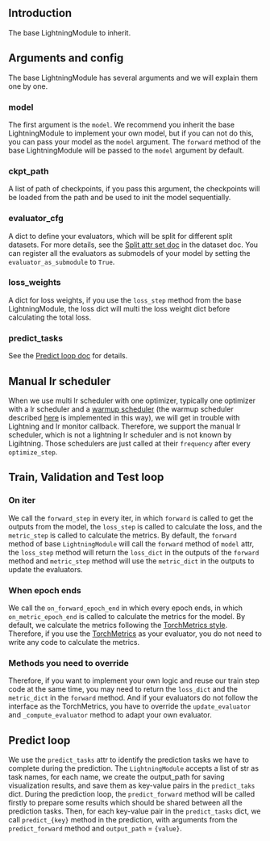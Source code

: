 ## Introduction

The base LightningModule to inherit.

## Arguments and config

The base LightningModule has several arguments and we will explain them one by one.

### model

The first argument is the `model`. We recommend you inherit the base LightningModule to implement your own model, but if you can not do this, you can pass your model as the `model` argument. The `forward` method of the base LightningModule will be passed to the `model` argument by default.

### ckpt_path

A list of path of checkpoints, if you pass this argument, the checkpoints will be loaded from the path and be used to init the model sequentially.
 
### evaluator_cfg

A dict to define your evaluators, which will be split for different split datasets. For more details, see the [Split attr set doc](dataset.md#split-attr-set) in the dataset doc. You can register all the evaluators as submodels of your model by setting the `evaluator_as_submodule` to `True`.

### loss_weights
 
A dict for loss weights, if you use the `loss_step` method from the base LightningModule, the loss dict will multi the loss weight dict before calculating the total loss.

### predict_tasks

See the [Predict loop doc](#predict-loop) for details.

## Manual lr scheduler

When we use multi lr scheduler with one optimizer, typically one optimizer with a lr scheduler and a [warmup scheduler](optimizer_config.md#warmup-lr-scheduler-config) (the warmup scheduler described [here](optimizer_config.md#warmup-lr-scheduler-config) is implemented in this way), we will get in trouble with Lightning and lr monitor callback. Therefore, we support the manual lr scheduler, which is not a lightning lr scheduler and is not known by Ligihtning. Those schedulers are just called at their `frequency` after every `optimize_step`.

## Train, Validation and Test loop

### On iter

We call the `forward_step` in every iter, in which `forward` is called to get the outputs from the model, the `loss_step` is called to calculate the loss, and the `metric_step` is called to calculate the metrics. By default, the `forward` method of base `LightningModule` will call the `forward` method of `model` attr, the `loss_step` method will return the `loss_dict` in the outputs of the `forward` method and `metric_step` method will use the `metric_dict` in the outputs to update the evaluators.

### When epoch ends

We call the `on_forward_epoch_end` in which every epoch ends, in which `on_metric_epoch_end` is called to calculate the metrics for the model. By default, we calculate the metrics following the [TorchMetrics style](https://torchmetrics.readthedocs.io/en/stable/pages/overview.html). Therefore, if you use the [TorchMetrics](https://lightning.ai/docs/torchmetrics/stable/) as your evaluator, you do not need to write any code to calculate the metrics.

### Methods you need to override

Therefore, if you want to implement your own logic and reuse our train step code at the same time, you may need to return the `loss_dict` and the `metric_dict` in the `forward` method. And if your evaluators do not follow the interface as the TorchMetrics, you have to override the `update_evaluator` and `_compute_evaluator` method to adapt your own evaluator.

## Predict loop

We use the `predict_tasks` attr to identify the prediction tasks we have to complete during the prediction. The `LightningModule` accepts a list of str as task names, for each name, we create the output_path for saving visualization results, and save them as key-value pairs in the `predict_taks` dict. During the prediction loop, the `predict_forward` method will be called firstly to prepare some results which should be shared between all the prediction tasks. Then, for each key-value pair in the `predict_tasks` dict, we call `predict_{key}` method in the prediction, with arguments from the `predict_forward` method and `output_path` = `{value}`.
